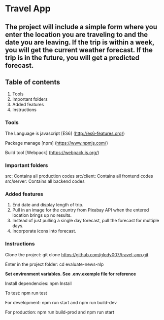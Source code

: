 # Travel App

## The project will include a simple form where you enter the location you are traveling to and the date you are leaving. If the trip is within a week, you will get the current weather forecast. If the trip is in the future, you will get a predicted forecast.

## Table of contents

1. Tools
2. Important folders
3. Added features
4. Instructions

### Tools

The Language is javascript [ES6] (http://es6-features.org/)

Package manage [npm] (https://www.npmjs.com/)

Build tool [Webpack] (https://webpack.js.org/)

### Important folders

src: Contains all production codes
src/client: Contains all frontend codes
src/server: Contains all backend codes

### Added features

1. End date and display length of trip.
2. Pull in an image for the country from Pixabay API when the entered location brings up no results.
3. Instead of just pulling a single day forecast, pull the forecast for multiple days.
4. Incorporate icons into forecast.

### Instructions

Clone the project: git clone https://github.com/glody007/travel-app.git

Enter in the project folder: cd evaluate-news-nlp

**Set environment variables. See .env.exemple file for reference**

Install dependencies: npm Install

To test: npm run test

For development: npm run start and npm run build-dev

For production: npm run build-prod and npm run start 